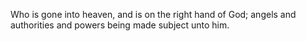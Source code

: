 Who is gone into heaven, and is on the right hand of God; angels and authorities and powers being made subject unto him.
